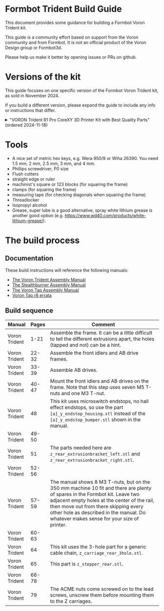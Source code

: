 # Formbot Trident Build Guide

This document provides some guidance for building a Formbot Voron
Trident kit.

This guide is a community effort based on support from the Voron community
and from Formbot.  It is not an official product of the Voron Design
group or Formbot3d.

Please help us make it better by opening issues or PRs on github.


# Versions of the kit

This guide focuses on one specific version of the Formbot Voron Trident
kit, as sold in November 2024.

If you build a different version, please expand the guide to include
any info or instructions that differ.

<details>
    <summary>"VORON Trident R1 Pro CoreXY 3D Printer Kit with Best Quality Parts" (ordered 2024-11-18)</summary>

Advertised features:
* Tap leveling sensor
* Filament runout detector
* LED chamber illumination
* Nevermore air filter
* PT1000 temperature sensor
* DLC hard-wearing gear
* 3 in, 6 out PCB
* Brass wire brush
* EBB SB2209 CAN (RP2040)
* EBB SB0000 CAN
* Metal movable hinge
* Bakelite isolation column
* HDMI 5" touch screen
* Stealthburner + CW2
* Manta M8P + CB1 motherboard
* Famous MOONS motors
* Premium silicone heating pad with integrated thermal fuse
* High quality double sided magnetic flexible PEI sheet
* Genuine Gates belts
* 440C stainless steel linear guide rails
* Precision machined cast aluminum plate

Differences from mainline Voron Trident:
* Bakelite spacers under the bed instead of M4 thumb nuts
* CAN toolhead board
* Umbilical toolhead wiring instead of cable chains

Noteworthy details:
* Uses standard microswitch XY endstops, not hall effect
</details>


# Tools

* A nice set of metric hex keys, e.g. Wera 950/9 or Wiha 26390.  You need 1.5 mm, 2 mm, 2.5 mm, 3 mm, and 4 mm.
* Phillips screwdriver, P0 size
* Flush cutters
* straight edge or ruler
* machinist's square or 123 blocks (for squaring the frame)
* clamps (for squaring the frame)
* measuring tape (for checking diagonals when squaring the frame)
* Threadlocker
* Isopropyl alcohol
* Grease, super lube is a good alternative, spray white lithium grease is another good option (e.g. <https://www.wd40.com/products/white-lithium-grease/>).


# The build process


## Documentation

These build instructions will reference the following manuals:
- [The Voron Trident Assembly Manual](https://github.com/VoronDesign/Voron-Trident/blob/main/Manual/Assembly_Manual_Trident.pdf)
- [The Stealthburner Assembly Manual](https://github.com/VoronDesign/Voron-Stealthburner/raw/main/Manual/Assembly_Manual_SB.pdf)
- [The Voron Tap Assembly Manual](https://github.com/VoronDesign/Voron-Tap/blob/main/Manual/Assembly_Manual_Tap.pdf)
- [Voron Tap r8 errata](https://github.com/VoronDesign/Voron-Tap/blob/main/Manual/R8_errata.md)


## Build sequence

| Manual               | Pages   | Comment
|----------------------|---------|---
| Voron Trident        | 1-21    | Assemble the frame.  It can be a little difficult to tell the different extrusions apart, the holes (tapped and not) can be a hint.
| Voron Trident        | 22-32   | Assemble the front idlers and AB drive frames.
| Voron Trident        | 33-39   | Assemble AB drives.
| Voron Trident        | 40-47   | Mount the front idlers and AB drives on the frame.  Note that this step uses seven M5 T-nuts and one M3 T-nut.
| Voron Trident        | 48      | This kit uses microswitch endstops, no hall effect endstops, so use the part `[a]_y_endstop_housing.stl` instead of the `[a]_y_endstop_bumper.stl` shown in the manual.
| Voron Trident        | 49-50   |
| Voron Trident        | 51      | The parts needed here are `z_rear_extrusionbracket_left.stl` and `z_rear_extrusionbracket_right.stl`.
| Voron Trident        | 52-56   |
| Voron Trident        | 57-59   | The manual shows 8 M3 T-nuts, but on the 350 mm machine 10 fit and there are plenty of spares in the Formbot kit.  Leave two adjacent empty holes at the center of the rail, then move out from there skipping every other hole as described in the manual.  Do whatever makes sense for your size of printer.
| Voron Trident        | 60-63   |
| Voron Trident        | 64      | This kit uses the 3-hole part for a generic cable chain, `z_carriage_rear_3hole.stl`.
| Voron Trident        | 65      | This part is `z_stepper_rear.stl`.
| Voron Trident        | 66-78   |
| Voron Trident        | 79      | The ACME nuts come screwed on to the lead screws, unscrew them before mounting them to the Z carriages.
